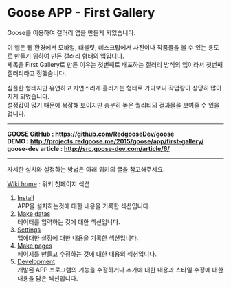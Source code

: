 # Goose APP - First Gallery

Goose를 이용하여 갤러리 앱을 만들게 되었습니다.

이 앱은 웹 환경에서 모바일, 태블릿, 데스크탑에서 사진이나 작품들을 볼 수 있는 용도로 만들기 위하여 만든 갤러리 형태의 앱입니다.  
제목을 First Gallery로 만든 이유는 첫번째로 배포하는 갤러리 방식의 앱이라서 첫번째 갤러리라고 정했습니다.

심플한 형태지만 유연하고 자연스러게 흘러가는 형태로 가다보니 작업량이 상당히 많아지게 되었습니다.  
설정값이 많기 때문에 복잡해 보이지만 충분히 높은 퀄리티의 결과물을 보여줄 수 있을겁니다.

------------------------

__GOOSE GitHub : https://github.com/RedgooseDev/goose__  
__DEMO : http://projects.redgoose.me/2015/goose/app/first-gallery/__  
__goose-dev article : http://src.goose-dev.com/article/6/__

------------------------


자세한 설치와 설정하는 방법은 아래 위키의 글을 참고해주세요.

[Wiki home](https://github.com/dev-goose/app-first-gallery/wiki) : 위키 첫페이지 섹션

1. [Install](https://github.com/dev-goose/app-first-gallery/wiki/1.-Install)  
APP을 설치하는것에 대한 내용을 기록한 섹션입니다.
1. [Make datas](https://github.com/dev-goose/app-first-gallery/wiki/2.-Make-datas)  
데이터를 입력하는 것에 대한 섹션입니다.
1. [Settings](https://github.com/dev-goose/app-first-gallery/wiki/3.-Settings)  
앱에대한 설정에 대한 내용을 기록한 섹션입니다.
1. [Make pages](https://github.com/dev-goose/app-first-gallery/wiki/4.-Make-page)  
페이지를 만들고 수정하는 것에 대한 내용의 섹션입니다.
1. [Development](https://github.com/dev-goose/app-first-gallery/wiki/5.-Development)  
개발된 APP 프로그램의 기능을 수정하거나 추가에 대한 내용과 스타일 수정에 대한 내용을 담은 섹션입니다.
